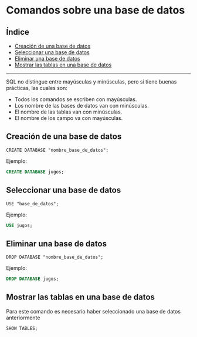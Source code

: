 # Comandos sobre una base de datos

## Índice
- [Creación de una base de datos](#creación-de-una-base-de-datos)
- [Seleccionar una base de datos](#seleccionar-una-base-de-datos)
- [Eliminar una base de datos](#eliminar-una-base-de-datos)
- [Mostrar las tablas en una base de datos](#mostrar-las-tablas-en-una-base-de-datos)
***
SQL no distingue entre mayúsculas y minúsculas, pero si tiene buenas prácticas, las cuales son:

- Todos los comandos se escriben con mayúsculas.
- Los nombre de las bases de datos van con minúsculas.
- El nombre de las tablas van con minúsculas.
- El nombre de los campo va con mayúsculas.

## Creación de una base de datos
`CREATE DATABASE "nombre_base_de_datos";`

Ejemplo:

```SQL
CREATE DATABASE jugos;
```

## Seleccionar una base de datos
`USE "base_de_datos";`

Ejemplo:

```SQL
USE jugos;
```

## Eliminar una base de datos
`DROP DATABASE "nombre_base_de_datos";`

Ejemplo:

```SQL
DROP DATABASE jugos;
```

## Mostrar las tablas en una base de datos
Para este comando es necesario haber seleccionado una base de datos anteriormente 

`SHOW TABLES;`
